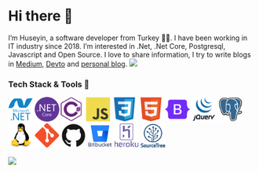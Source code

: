 # Hi there 👋

I’m Huseyin, a software developer from Turkey 👨‍💻. I have been working in IT industry since 2018. I’m interested in .Net, .Net Core, Postgresql, Javascript and Open Source. I love to share information, I try to write blogs in [Medium](https://medium.com/@huseyinsimsekk), [Devto](https://dev.to/huseyinsimsek) and [personal blog](https://simsekhuseyin.com/). ![](https://visitor-badge.glitch.me/badge?page_id=huseyinsimsekk.huseyinsimsekk)



 ### Tech Stack & Tools 🚀

<img src="https://github.com/devicons/devicon/blob/master/icons/dot-net/dot-net-plain-wordmark.svg" alt="dot-net logo" width="50" height="50"/> <img src="https://github.com/devicons/devicon/blob/master/icons/dotnetcore/dotnetcore-original.svg" alt="dot-net logo" width="50" height="50"/><img src="https://github.com/devicons/devicon/blob/master/icons/csharp/csharp-line.svg" alt="dot-net logo" width="50" height="50"/>  <img src="https://github.com/devicons/devicon/blob/master/icons/javascript/javascript-original.svg" alt="dot-net logo" width="50" height="50"/>  <img src="https://github.com/devicons/devicon/blob/master/icons/css3/css3-original.svg" alt="dot-net logo" width="50" height="50"/> <img src="https://github.com/devicons/devicon/blob/master/icons/html5/html5-original.svg" alt="dot-net logo" width="50" height="50"/>   <img src="https://github.com/devicons/devicon/blob/master/icons/bootstrap/bootstrap-plain.svg" alt="dot-net logo" width="50" height="50"/>  <img src="https://github.com/devicons/devicon/blob/master/icons/jquery/jquery-original-wordmark.svg" alt="dot-net logo" width="50" height="50"/> <img src="https://github.com/devicons/devicon/blob/master/icons/postgresql/postgresql-original.svg" alt="dot-net logo" width="50" height="50"/> <img src="https://github.com/devicons/devicon/blob/master/icons/linux/linux-original.svg" alt="dot-net logo" width="50" height="50"/> <img src="https://github.com/devicons/devicon/blob/master/icons/git/git-original.svg" alt="dot-net logo" width="50" height="50"/> <img src="https://github.com/devicons/devicon/blob/master/icons/github/github-original.svg" alt="dot-net logo" width="50" height="50"/> <img src="https://github.com/devicons/devicon/blob/master/icons/bitbucket/bitbucket-original-wordmark.svg" alt="dot-net logo" width="50" height="50"/>  <img src="https://github.com/devicons/devicon/blob/master/icons/heroku/heroku-original-wordmark.svg" alt="dot-net logo" width="50" height="50"/> <img src="https://github.com/devicons/devicon/blob/master/icons/sourcetree/sourcetree-original-wordmark.svg" alt="dot-net logo" width="50" height="50"/>


<a href="https://github.com/huseyinsimsekk/github-readme-stats">
  <img align="center" src="https://github-readme-stats.vercel.app/api?username=huseyinsimsekk&theme=blueberry&show_icons=true" />
</a>
